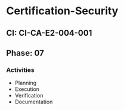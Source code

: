# Certification-Security

## CI: CI-CA-E2-004-001
## Phase: 07

### Activities
- Planning
- Execution
- Verification
- Documentation
